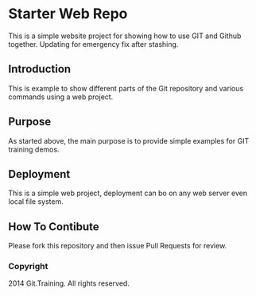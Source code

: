 # Starter Web Repo

 This is a simple website project for showing how to use GIT and Github together. Updating for emergency fix after stashing.

## Introduction

This is example to show different parts of the Git repository and various commands using a web project.

## Purpose

As started above, the main purpose is to provide simple examples for GIT training demos.

## Deployment

This is a simple web project, deployment can bo on any web server even local file system.

## How To Contibute

Please fork this repository and then issue Pull Requests for review.

### Copyright
2014 Git.Training. All rights reserved.

